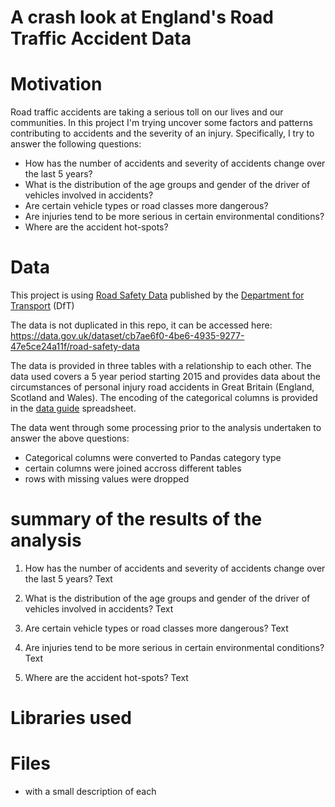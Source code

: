# A crash look at England's Road Traffic Accident Data

# Motivation

Road traffic accidents are taking a serious toll on our lives and our communities.
In this project I'm trying uncover some factors and patterns contributing to accidents and the severity of an injury.
Specifically, I try to answer the following questions:
 - How has the number of accidents and severity of accidents change over the last 5 years?
 - What is the distribution of the age groups and gender of the driver of vehicles involved in accidents?
 - Are certain vehicle types or road classes more dangerous?
 - Are injuries tend to be more serious in certain environmental conditions?
 - Where are the accident hot-spots?

# Data
This project is using [Road Safety Data](https://data.gov.uk/dataset/cb7ae6f0-4be6-4935-9277-47e5ce24a11f/road-safety-data) published by the [Department for Transport](https://www.gov.uk/government/organisations/department-for-transport) (DfT)

The data is not duplicated in this repo, it can be accessed here: https://data.gov.uk/dataset/cb7ae6f0-4be6-4935-9277-47e5ce24a11f/road-safety-data

The data is provided in three tables with a relationship to each other. The data used covers a 5 year period starting 2015 and provides data about the circumstances of personal injury road accidents in Great Britain (England, Scotland and Wales). The encoding of the categorical columns is provided in the [data guide](http://data.dft.gov.uk/road-accidents-safety-data/variable%20lookup.xls) spreadsheet.

The data went through some processing prior to the analysis undertaken to answer the above questions:
 - Categorical columns were converted to Pandas category type
 - certain columns were joined accross different tables
 - rows with missing values were dropped

# summary of the results of the analysis

1. How has the number of accidents and severity of accidents change over the last 5 years?
    Text
    
2. What is the distribution of the age groups and gender of the driver of vehicles involved in accidents?
    Text
    
3. Are certain vehicle types or road classes more dangerous?
    Text
    
4. Are injuries tend to be more serious in certain environmental conditions?
    Text

5. Where are the accident hot-spots?
    Text


# Libraries used

# Files 
 - with a small description of each
